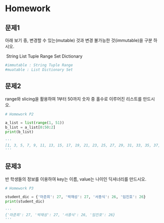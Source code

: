 # Homework

## 문제1

아래 보기 중, 변경할 수 있는(mutable) 것과 변경 불가능한 것(immutable)을 구분 하시오. 

​                                    String List Tuple Range Set Dictionary



```python
#immutable : String Tuple Range
#muatable : List Dictionary Set
```



## 문제2

range와 slicing을 활용하여 1부터 50까지 숫자 중 홀수로 이루어진 리스트를 만드시오.

```python
# Homework P2

a_list = list(range(1, 51))
b_list = a_list[0:50:2]
print(b_list)

'''
[1, 3, 5, 7, 9, 11, 13, 15, 17, 19, 21, 23, 25, 27, 29, 31, 33, 35, 37, 39, 41, 43, 45, 47, 49]
'''
```



## 문제3

반 학생들의 정보를 이용하여 key는 이름, value는 나이인 딕셔너리를 만드시오.

```python
# Homework P3

student_dic = {'마준희': 27, '박재성': 27, '서종식': 26, '임진호': 26}
print(student_dic)

'''
{'마준희': 27, '박재성': 27, '서종식': 26, '임진호': 26}
'''
```

